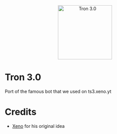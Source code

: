 <div align="center">
	<img width="170" alt="Tron 3.0" src="https://cdn.discordapp.com/app-icons/750063015767965726/ff006bd9ab5ed39fba24ade0ccb4714e.png?size=256">
  <br/>
</div>

# Tron 3.0
Port of the famous bot that we used on ts3.xeno.yt

# Credits
 - [Xeno](https://github.com/imxeno) for his original idea
